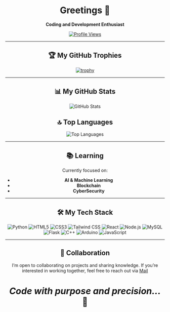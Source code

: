 <div align="center">

# Greetings 👋 

**Coding and Development Enthusiast**

[![Profile Views](https://hits.seeyoufarm.com/api/count/incr/badge.svg?url=https%3A%2F%2Fgithub.com%2FDarthcoder2006&count_bg=%23050052&title_bg=%23000000&icon=github.svg&icon_color=%23484040&title=Profile+Views&edge_flat=false)](https://hits.seeyoufarm.com)

---

## 🏆 My GitHub Trophies
[![trophy](https://github-profile-trophy.vercel.app/?username=Darthcoder2006&theme=discord)](https://github.com/ryo-ma/github-profile-trophy)

---

## 📊 My GitHub Stats
![GitHub Stats](https://github-readme-stats.vercel.app/api?username=Darthcoder2006&show_icons=true&theme=dark&count_private=true)

## 🔝 Top Languages
![Top Languages](https://github-readme-stats.vercel.app/api/top-langs/?username=Darthcoder2006&layout=compact&theme=dark)

---

## 📚 Learning
Currently focused on:
- **AI & Machine Learning**
- **Blockchain**
- **CyberSecurity**

---

## 🛠️ My Tech Stack
![Python](https://img.shields.io/badge/Python-%233776AB?style=for-the-badge&logo=python&logoColor=white)
![HTML5](https://img.shields.io/badge/HTML5-%23E34F26?style=for-the-badge&logo=html5&logoColor=white)
![CSS3](https://img.shields.io/badge/CSS3-%231572B6?style=for-the-badge&logo=css3&logoColor=white)
![Tailwind CSS](https://img.shields.io/badge/Tailwind%20CSS-%2306B6D4?style=for-the-badge&logo=tailwind-css&logoColor=white)
![React](https://img.shields.io/badge/React-%2361DAFB?style=for-the-badge&logo=react&logoColor=white)
![Node.js](https://img.shields.io/badge/Node.js-%235FA04E?style=for-the-badge&logo=node.js&logoColor=white)
![MySQL](https://img.shields.io/badge/MySQL-%234479A1?style=for-the-badge&logo=mysql&logoColor=white)
![Flask](https://img.shields.io/badge/Flask-%23000000?style=for-the-badge&logo=flask&logoColor=white)
![C++](https://img.shields.io/badge/C++-%2300599C?style=for-the-badge&logo=c%2B%2B&logoColor=white)
![Arduino](https://img.shields.io/badge/Arduino-%2300878F?style=for-the-badge&logo=arduino&logoColor=white)
![JavaScript](https://img.shields.io/badge/JavaScript-%23F7DF1E?style=for-the-badge&logo=javascript&logoColor=white)

---

## 🤝 Collaboration
I’m open to collaborating on projects and sharing knowledge. If you’re interested in working together, feel free to reach out via [Mail](mailto:darthcoder2006@proton.me)

# *Code with purpose and precision...* 🖤

</div>
